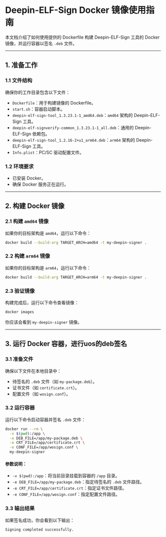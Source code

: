 
# Deepin-ELF-Sign Docker 镜像使用指南

本文档介绍了如何使用提供的 Dockerfile 构建 Deepin-ELF-Sign 工具的 Docker 镜像，并运行容器以签名 `.deb` 文件。

---

## 1. 准备工作

### 1.1 文件结构
确保你的工作目录包含以下文件：
- `Dockerfile`：用于构建镜像的 Dockerfile。
- `start.sh`：容器启动脚本。
- `deepin-elf-sign-tool_1.3.23.1-1_amd64.deb`：`amd64` 架构的 Deepin-ELF-Sign 工具。
- `deepin-elf-signverify-common_1.3.23.1-1_all.deb`：通用的 Deepin-ELF-Sign 依赖包。
- `deepin-elf-sign-tool_1.2.16-2+u1_arm64.deb`：`arm64` 架构的 Deepin-ELF-Sign 工具。
- `Info.plist`：PC/SC 驱动配置文件。

### 1.2 环境要求
- 已安装 Docker。
- 确保 Docker 服务正在运行。

---

## 2. 构建 Docker 镜像

### 2.1 构建 `amd64` 镜像
如果你的目标架构是 `amd64`，运行以下命令：
```bash
docker build --build-arg TARGET_ARCH=amd64 -t my-deepin-signer .
```

### 2.2 构建 `arm64` 镜像
如果你的目标架构是 `arm64`，运行以下命令：
```bash
docker build --build-arg TARGET_ARCH=arm64 -t my-deepin-signer .
```

### 2.3 验证镜像
构建完成后，运行以下命令查看镜像：
```bash
docker images
```
你应该会看到 `my-deepin-signer` 镜像。

---

## 3. 运行 Docker 容器，进行uos的deb签名

### 3.1 准备文件
确保以下文件在本地目录中：
- 待签名的 `.deb` 文件（如 `my-package.deb`）。
- 证书文件（如 `certificate.crt`）。
- 配置文件（如 `wosign.conf`）。

### 3.2 运行容器
运行以下命令启动容器并签名 `.deb` 文件：
```bash
docker run --rm \
  -v $(pwd):/app \
  -e DEB_FILE=/app/my-package.deb \
  -e CRT_FILE=/app/certificate.crt \
  -e CONF_FILE=/app/wosign.conf \
  my-deepin-signer
```

#### 参数说明：
- `-v $(pwd):/app`：将当前目录挂载到容器的 `/app` 目录。
- `-e DEB_FILE=/app/my-package.deb`：指定待签名的 `.deb` 文件路径。
- `-e CRT_FILE=/app/certificate.crt`：指定证书文件路径。
- `-e CONF_FILE=/app/wosign.conf`：指定配置文件路径。

### 3.3 输出结果
如果签名成功，你会看到以下输出：
```
Signing completed successfully.
```
